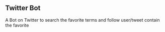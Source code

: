 ## Twitter Bot
A Bot on Twitter to search the favorite terms and follow user/tweet contain the favorite
